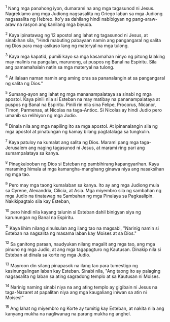 <sup>1</sup>
Nang mga panahong iyon, dumarami na ang mga tagasunod ni Jesus. Nagreklamo ang mga Judiong nagsasalita ng Griego laban sa mga Judiong nagsasalita ng Hebreo. Itoʼy sa dahilang hindi nabibigyan ng pang-araw-araw na rasyon ang kanilang mga biyuda. 

<sup>2</sup>
Kaya ipinatawag ng 12 apostol ang lahat ng tagasunod ni Jesus, at sinabihan sila, "Hindi mabuting pabayaan namin ang pangangaral ng salita ng Dios para mag-asikaso lang ng materyal na mga tulong. 

<sup>3</sup>
Kaya mga kapatid, pumili kayo sa mga kasamahan ninyo ng pitong lalaking may malinis na pangalan, marunong, at puspos ng Banal na Espiritu. Sila ang pamamahalain natin sa mga materyal na tulong. 

<sup>4</sup>
At ilalaan naman namin ang aming oras sa pananalangin at sa pangangaral ng salita ng Dios." 

<sup>5</sup>
Sumang-ayon ang lahat ng mga mananampalataya sa sinabi ng mga apostol. Kaya pinili nila si Esteban na may matibay na pananampalataya at puspos ng Banal na Espiritu. Pinili rin nila sina Felipe, Procorus, Nicanor, Timon, Parmenas, at Nicolas na taga-Antioc. Si Nicolas ay hindi Judio pero umanib sa relihiyon ng mga Judio. 

<sup>6</sup>
Dinala nila ang mga napiling ito sa mga apostol. At ipinanalangin sila ng mga apostol at pinatungan ng kamay bilang pagtatalaga sa tungkulin. 

<sup>7</sup>
Kaya patuloy na kumalat ang salita ng Dios. Marami pang mga taga-Jerusalem ang naging tagasunod ni Jesus, at marami ring pari ang sumampalataya sa kanya.

<sup>8</sup>
Pinagkalooban ng Dios si Esteban ng pambihirang kapangyarihan. Kaya maraming himala at mga kamangha-manghang ginawa niya ang nasaksihan ng mga tao. 

<sup>9</sup>
Pero may mga taong kumalaban sa kanya. Ito ay ang mga Judiong mula sa Cyrene, Alexandria, Cilicia, at Asia. Mga miyembro sila ng sambahan ng mga Judio na tinatawag na Sambahan ng mga Pinalaya sa Pagkaalipin. Nakikipagtalo sila kay Esteban, 

<sup>10</sup>
pero hindi nila kayang talunin si Esteban dahil binigyan siya ng karunungan ng Banal na Espiritu. 

<sup>11</sup>
Kaya lihim nilang sinulsulan ang ilang tao na magsabi, "Narinig namin si Esteban na nagsalita ng masama laban kay Moises at sa Dios." 

<sup>12</sup>
Sa ganitong paraan, naudyukan nilang magalit ang mga tao, ang mga pinuno ng mga Judio, at ang mga tagapagturo ng Kautusan. Dinakip nila si Esteban at dinala sa korte ng mga Judio. 

<sup>13</sup>
Mayroon din silang pinapasok na ilang tao para tumestigo ng kasinungalingan laban kay Esteban. Sinabi nila, "Ang taong ito ay palaging nagsasalita ng laban sa ating sagradong templo at sa Kautusan ni Moises. 

<sup>14</sup>
Narinig naming sinabi niya na ang ating templo ay gigibain ni Jesus na taga-Nazaret at papalitan niya ang mga kaugaliang iniwan sa atin ni Moises!" 

<sup>15</sup>
Ang lahat ng miyembro ng Korte ay tumitig kay Esteban, at nakita nila ang kanyang mukha na nagliwanag na parang mukha ng anghel.